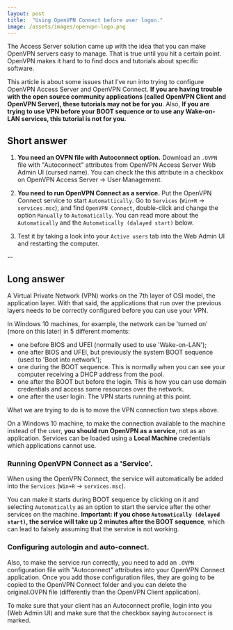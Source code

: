 ```yaml
---
layout: post
title:  "Using OpenVPN Connect before user logon."
image: /assets/images/openvpn-logo.png
---
```

The Access Server solution came up with the idea that you can make OpenVPN servers easy to manage. That is true until you hit a certain point. OpenVPN makes it hard to to find docs and tutorials about specific software.

This article is about some issues that I’ve run into trying to configure OpenVPN Access Server and OpenVPN Connect. **If you are having trouble with the open source community applications (called OpenVPN Client and OpenVPN Server), these tutorials may not be for you**. Also, **If you are trying to use VPN before your BOOT sequence or to use any Wake-on-LAN services, this tutorial is not for you.**

## Short answer

1. **You need an OVPN file with Autoconnect option.** Download an `.OVPN` file with "Autoconnect" attributes from OpenVPN Access Server Web Admin UI (cursed name). You can check the this attribute in a checkbox on OpenVPN Access Server -> User Management. 

2. **You need to run OpenVPN Connect as a service.** Put the OpenVPN Connect service to start `Automattically`. Go to `Services` (`Win+R` → `services.msc`), and find `OpenVPN Connect`, double-click and change the option `Manually` to `Automatically`. You can read more about the `Automatically` and the `Automatically (dalayed start)` below. 

3. Test it by taking a look into your `Active users` tab into the Web Admin UI and restarting the computer. 

--

## Long answer

A Virtual Private Network (VPN) works on the 7th layer of OSI model, the application layer. With that said, the applications that run over the previous layers needs to be correctly configured before you can use your VPN.

In Windows 10 machines, for example, the network can be 'turned on' (more on this later) in 5 different moments: 

- one before BIOS and UFEI (normally used to use 'Wake-on-LAN');
- one after BIOS and UFEI, but previously the system BOOT sequence (used to 'Boot into network');
- one during the BOOT sequence. This is normally when you can see your computer receiving a DHCP address from the pool.
- one after the BOOT but before the login. This is how you can use domain credentials and access some resources over the network.
- one after the user login. The VPN starts running at this point.

What we are trying to do is to move the VPN connection two steps above. 

On a Windows 10 machine, to make the connection available to the machine instead of the user, **you should run OpenVPN as a service**, not as an application. Services can be loaded using a **Local Machine** credentials which applications cannot use.

### Running OpenVPN Connect as a 'Service'.
When using the OpenVPN Connect, the service will automatically be added into the `Services` (`Win+R` → `services.msc`). 

You can make it starts during BOOT sequence by clicking on it and selecting `Automatically` as an option to start the service after the other services on the machine. **Important: if you chose `Automatically (delayed start)`, the service will take up 2 minutes after the BOOT sequence**, which can lead to falsely assuming that the service is not working. 

### Configuring autologin and auto-connect. 

Also, to make the service run correctly, you need to add an `.OVPN` configuration file with "Autoconnect" attributes into your OpenVPN Connect application. Once you add those configuration files, they are going to be copied to the OpenVPN Connect folder and you can delete the original.OVPN file (differently than the OpenVPN Client application).

To make sure that your client has an Autoconnect profile, login into you (Web Admin UI) and make sure that the checkbox saying `Autoconnect` is marked. 

